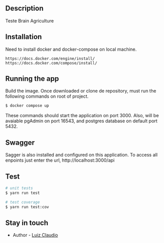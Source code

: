 ## Description

Teste Brain Agriculture

## Installation

Need to install docker and docker-compose on local machine.

```
https://docs.docker.com/engine/install/
https://docs.docker.com/compose/install/
```

## Running the app

Build the image.
Once downloaded or clone de repository, must run the following commands on root of project.

```bash
$ docker compose up
```

These commands should start the application on port 3000.
Also, will be avaiable pgAdmin on port 16543, and postgres database on default port 5432.

## Swagger

Sagger is also installed and configured on this application. To access all enpoints just enter the url, http://localhost:3000/api

## Test

```bash
# unit tests
$ yarn run test

# test coverage
$ yarn run test:cov
```
## Stay in touch

- Author - [Luiz Claudio](https://www.linkedin.com/in/luiz-claudio-de-holanda/)